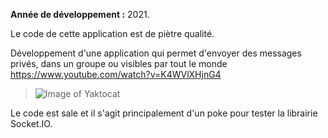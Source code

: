 **Année de développement :** 2021.</br>

Le code de cette application est de piètre qualité.

Développement d'une application qui permet d'envoyer des messages privés, dans un groupe ou visibles par tout le
monde https://www.youtube.com/watch?v=K4WVlXHjnG4
> ![Image of Yaktocat](https://imgur.com/Tb4ip0L.png)

Le code est sale et il s'agit principalement d'un poke pour tester la librairie Socket.IO.
